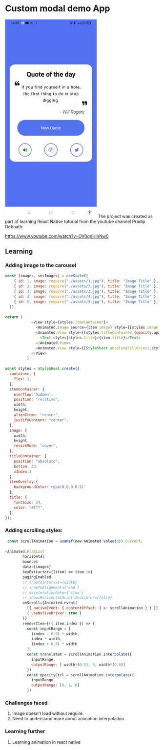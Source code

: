 # Custom modal demo App

<img width="300px" src="quote-generator-screenshot.jpg" alt="image_name png" />
The project was created as part of learning React Native tutorial from the youtube channel 
Pradip Debnath:

https://www.youtube.com/watch?v=OV0qnHInNw0

## Learning

### Adding image to the carousel
```js
const [images, setImages] = useState([
    { id: 1, image: require("./assets/1.jpg"), title: "Image Title" },
    { id: 2, image: require("./assets/2.jpg"), title: "Image Title" },
    { id: 3, image: require("./assets/3.jpg"), title: "Image Title" },
    { id: 4, image: require("./assets/4.jpg"), title: "Image Title" },
    { id: 5, image: require("./assets/5.jpg"), title: "Image Title" },
  ]);

return (
            <View style={styles.itemContainer}>
              <Animated.Image source={item.image} style={[styles.image,{transform:[{translateX}]}]} />
              <Animated.View style={[styles.titleContainer,{opacity:opacityCtrl}]}>
                <Text style={styles.title}>{item.title}</Text>
              </Animated.View>
              <Animated.View style={[StyleSheet.absoluteFillObject,styles.itemOverlay]}/>
            </View>
          )

const styles = StyleSheet.create({
  container: {
    flex: 1,
  },
  itemContainer: {
    overflow:'hidden',
    position: "relative",
    width,
    height,
    alignItems: "center",
    justifyContent: "center",
  },
  image: {
    width,
    height,
    resizeMode: "cover",
  },
  titleContainer: {
    position: "absolute",
    bottom: 80,
    zIndex:1
  },
  itemOverlay:{
    backgroundColor:'rgba(0,0,0,0.5)'
  },
  title: {
    fontSize: 24,
    color: "#fff",
  },
});

```

### Adding scrolling styles:

```js
 const scrollAnimation = useRef(new Animated.Value(0)).current;

<Animated.FlatList
        horizontal
        bounces
        data={images}
        keyExtractor={(item) => item.id}
        pagingEnabled
        // snapToInterval={width}
        // snapToAlignment={'end'}
        // decelerationRate={'slow'}
        // showsHorizontalScrollIndicator={false}
        onScroll={Animated.event(
          [{ nativeEvent: { contentOffset: { x: scrollAnimation } } }],
          { useNativeDriver: true }
        )}
        renderItem={({ item,index }) => {
          const inputRange = [
            (index - 0.5) * width,
            index * width,
            (index + 0.5) * width
          ];
          const translateX = scrollAnimation.interpolate({
            inputRange,
            outputRange: [-width*(0.5), 0, width*(0.5)]
          })
          const opacityCtrl = scrollAnimation.interpolate({
            inputRange,
            outputRange: [0, 1, 0]
          })
```

### Challenges faced

1. Image doesn't load without require.
2. Need to understand more about animation interpolation

### Learning further

1. Learning animation in react native
